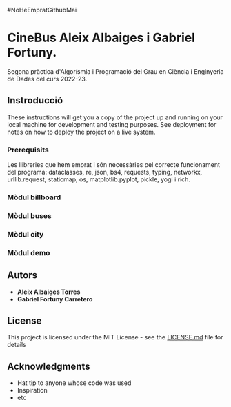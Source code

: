 #NoHeEmpratGithubMai

# CineBus Aleix Albaiges i Gabriel Fortuny.

Segona pràctica d'Algorísmia i Programació del Grau en Ciència i Enginyeria de Dades del curs 2022-23.

## Instroducció

These instructions will get you a copy of the project up and running on your local machine for development and testing purposes. See deployment for notes on how to deploy the project on a live system.

### Prerequisits

Les llibreries que hem emprat i són necessàries pel correcte funcionament del programa:
dataclasses, re, json, bs4, requests, typing, networkx, urllib.request, staticmap, os, matplotlib.pyplot, pickle, yogi i rich.

### Mòdul billboard
### Mòdul buses
### Mòdul city
### Mòdul demo

## Autors

* **Aleix Albaiges Torres** 
* **Gabriel Fortuny Carretero** 

## License

This project is licensed under the MIT License - see the [LICENSE.md](LICENSE.md) file for details

## Acknowledgments

* Hat tip to anyone whose code was used
* Inspiration
* etc
